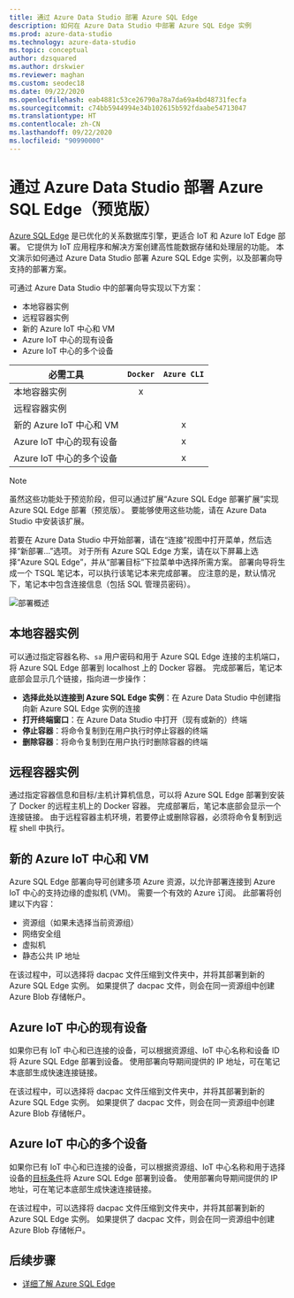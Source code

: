 ```yaml
---
title: 通过 Azure Data Studio 部署 Azure SQL Edge
description: 如何在 Azure Data Studio 中部署 Azure SQL Edge 实例
ms.prod: azure-data-studio
ms.technology: azure-data-studio
ms.topic: conceptual
author: dzsquared
ms.author: drskwier
ms.reviewer: maghan
ms.custom: seodec18
ms.date: 09/22/2020
ms.openlocfilehash: eab4881c53ce26790a78a7da69a4bd48731fecfa
ms.sourcegitcommit: c74bb5944994e34b102615b592fdaabe54713047
ms.translationtype: HT
ms.contentlocale: zh-CN
ms.lasthandoff: 09/22/2020
ms.locfileid: "90990000"
---
```

# <a name="deploy-azure-sql-edge-with-azure-data-studio-preview"></a>通过 Azure Data Studio 部署 Azure SQL Edge（预览版）

[Azure SQL Edge](https://docs.microsoft.com/azure/azure-sql-edge/overview) 是已优化的关系数据库引擎，更适合 IoT 和 Azure IoT Edge 部署。 它提供为 IoT 应用程序和解决方案创建高性能数据存储和处理层的功能。 本文演示如何通过 Azure Data Studio 部署 Azure SQL Edge 实例，以及部署向导支持的部署方案。  

可通过 Azure Data Studio 中的部署向导实现以下方案：

- 本地容器实例
- 远程容器实例
- 新的 Azure IoT 中心和 VM
- Azure IoT 中心的现有设备
- Azure IoT 中心的多个设备

| 必需工具 | `Docker` | `Azure CLI` |
| ------------- | :---: | :---: |
| 本地容器实例 | x | |
| 远程容器实例 | | |
| 新的 Azure IoT 中心和 VM | | x |
| Azure IoT 中心的现有设备 |  | x |
| Azure IoT 中心的多个设备 |   |  x |

> [!NOTE]
> 虽然这些功能处于预览阶段，但可以通过扩展“Azure SQL Edge 部署扩展”实现 Azure SQL Edge 部署（预览版）。 要能够使用这些功能，请在 Azure Data Studio 中安装该扩展。

若要在 Azure Data Studio 中开始部署，请在“连接”视图中打开菜单，然后选择“新部署…”选项。   对于所有 Azure SQL Edge 方案，请在以下屏幕上选择“Azure SQL Edge”，并从“部署目标”下拉菜单中选择所需方案。  部署向导将生成一个 TSQL 笔记本，可以执行该笔记本来完成部署。 应注意的是，默认情况下，笔记本中包含连接信息（包括 SQL 管理员密码）。

![部署概述](media/deploy-azure-sql-edge/deploy-overview.png)

## <a name="local-container-instance"></a>本地容器实例

可以通过指定容器名称、`sa` 用户密码和用于 Azure SQL Edge 连接的主机端口，将 Azure SQL Edge 部署到 localhost 上的 Docker 容器。  完成部署后，笔记本底部会显示几个链接，指向进一步操作：

- **选择此处以连接到 Azure SQL Edge 实例**：在 Azure Data Studio 中创建指向新 Azure SQL Edge 实例的连接
- **打开终端窗口**：在 Azure Data Studio 中打开（现有或新的）终端
- **停止容器**：将命令复制到在用户执行时停止容器的终端
- **删除容器**：将命令复制到在用户执行时删除容器的终端

## <a name="remote-container-instance"></a>远程容器实例

通过指定容器信息和目标/主机计算机信息，可以将 Azure SQL Edge 部署到安装了 Docker 的远程主机上的 Docker 容器。  完成部署后，笔记本底部会显示一个连接链接。  由于远程容器主机环境，若要停止或删除容器，必须将命令复制到远程 shell 中执行。

## <a name="new-azure-iot-hub-and-vm"></a>新的 Azure IoT 中心和 VM

Azure SQL Edge 部署向导可创建多项 Azure 资源，以允许部署连接到 Azure IoT 中心的支持边缘的虚拟机 (VM)。 需要一个有效的 Azure 订阅。 此部署将创建以下内容：

- 资源组（如果未选择当前资源组）
- 网络安全组
- 虚拟机
- 静态公共 IP 地址

在该过程中，可以选择将 dacpac 文件压缩到文件夹中，并将其部署到新的 Azure SQL Edge 实例。  如果提供了 dacpac 文件，则会在同一资源组中创建 Azure Blob 存储帐户。

## <a name="existing-device-of-an-azure-iot-hub"></a>Azure IoT 中心的现有设备

如果你已有 IoT 中心和已连接的设备，可以根据资源组、IoT 中心名称和设备 ID 将 Azure SQL Edge 部署到设备。
使用部署向导期间提供的 IP 地址，可在笔记本底部生成快速连接链接。

在该过程中，可以选择将 dacpac 文件压缩到文件夹中，并将其部署到新的 Azure SQL Edge 实例。  如果提供了 dacpac 文件，则会在同一资源组中创建 Azure Blob 存储帐户。

## <a name="multiple-devices-of-an-azure-iot-hub"></a>Azure IoT 中心的多个设备

如果你已有 IoT 中心和已连接的设备，可以根据资源组、IoT 中心名称和用于选择设备的[目标条件](https://docs.microsoft.com/azure/iot-edge/module-deployment-monitoring#target-condition)将 Azure SQL Edge 部署到设备。
使用部署向导期间提供的 IP 地址，可在笔记本底部生成快速连接链接。

在该过程中，可以选择将 dacpac 文件压缩到文件夹中，并将其部署到新的 Azure SQL Edge 实例。  如果提供了 dacpac 文件，则会在同一资源组中创建 Azure Blob 存储帐户。

## <a name="next-steps"></a>后续步骤

- [详细了解 Azure SQL Edge](https://docs.microsoft.com/azure/azure-sql-edge/)